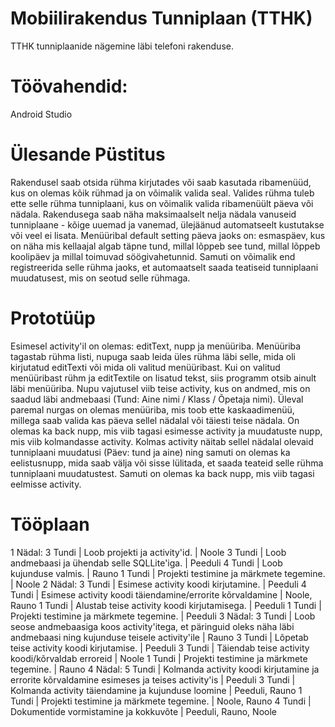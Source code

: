 # Mobiilirakendus Tunniplaan (TTHK)
TTHK tunniplaanide nägemine läbi telefoni rakenduse.
# Töövahendid:
Android Studio
# Ülesande Püstitus
Rakendusel saab otsida rühma kirjutades või saab kasutada ribamenüüd, kus on olemas kõik rühmad ja on võimalik valida seal.
Valides rühma tuleb ette selle rühma tunniplaani, kus on võimalik valida ribamenüült päeva või nädala.
Rakendusega saab näha maksimaalselt nelja nädala vanuseid tunniplaane - kõige uuemad ja vanemad, ülejäänud automatseelt kustutakse või veel ei lisata.
Menüüribal default setting päeva jaoks on: esmaspäev, kus on näha mis kellaajal algab täpne tund, millal lõppeb see tund, millal lõppeb koolipäev ja millal toimuvad söögivahetunnid.
Samuti on võimalik end registreerida selle rühma jaoks, et automaatselt saada teatiseid tunniplaani muudatusest, mis on seotud selle rühmaga.
# Prototüüp
Esimesel activity'il on olemas: editText, nupp ja menüüriba. Menüüriba tagastab rühma listi, nupuga saab leida üles rühma läbi selle, mida oli kirjutatud editTexti või mida oli valitud menüüribast. 
Kui on valitud menüüribast rühm ja editTextile on lisatud tekst, siis programm otsib ainult läbi menüüriba.
Nupu vajutusel viib teise activity, kus on andmed, mis on saadud läbi andmebaasi (Tund: Aine nimi / Klass / Õpetaja nimi).
Üleval paremal nurgas on olemas menüüriba, mis toob ette kaskaadimenüü, millega saab valida kas päeva sellel nädalal või täiesti teise nädala.
On olemas ka back nupp, mis viib tagasi esimesse activity ja muudatuste nupp, mis viib kolmandasse activity.
Kolmas activity näitab sellel nädalal olevaid tunniplaani muudatusi (Päev: tund ja aine) ning samuti on olemas ka eelistusnupp, mida saab välja või sisse lülitada, et saada teateid selle rühma tunniplaani muudatustest. Samuti on olemas ka back nupp, mis viib tagasi eelmisse activity.
# Tööplaan
1 Nädal:
3 Tundi | Loob projekti ja activity'id. | Noole
3 Tundi | Loob andmebaasi ja ühendab selle SQLLite'iga. | Peeduli
4 Tundi | Loob kujunduse valmis. | Rauno
1 Tundi | Projekti testimine ja märkmete tegemine. | Noole
2 Nädal:
3 Tundi | Esimese activity koodi kirjutamine. | Peeduli
4 Tundi | Esimese activity koodi täiendamine/errorite kõrvaldamine | Noole, Rauno
1 Tundi | Alustab teise activity koodi kirjutamisega. | Peeduli
1 Tundi | Projekti testimine ja märkmete tegemine. | Peeduli
3 Nädal:
3 Tundi | Loob seose andmebaasiga koos activity'itega, et päringuid oleks näha läbi andmebaasi ning kujunduse teisele activity'ile | Rauno
3 Tundi | Lõpetab teise activity koodi kirjutamise. | Peeduli
3 Tundi | Täiendab teise activity koodi/kõrvaldab erroreid | Noole
1 Tundi | Projekti testimine ja märkmete tegemine. | Rauno
4 Nädal:
5 Tundi | Kolmanda activity koodi kirjutamine ja errorite kõrvaldamine esimeses ja teises activity'is | Peeduli
3 Tundi | Kolmanda activity täiendamine ja kujunduse loomine | Peeduli, Rauno
1 Tundi | Projekti testimine ja märkmete tegemine. | Noole, Rauno
4 Tundi | Dokumentide vormistamine ja kokkuvõte | Peeduli, Rauno, Noole
